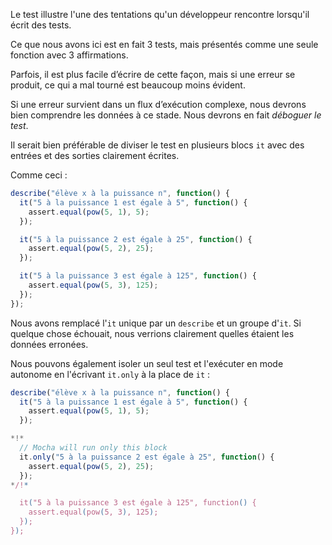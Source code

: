 Le test illustre l'une des tentations qu'un développeur rencontre lorsqu'il écrit des tests.

Ce que nous avons ici est en fait 3 tests, mais présentés comme une seule fonction avec 3 affirmations.

Parfois, il est plus facile d’écrire de cette façon, mais si une erreur se produit, ce qui a mal tourné est beaucoup moins évident.

Si une erreur survient dans un flux d’exécution complexe, nous devrons bien comprendre les données à ce stade. Nous devrons en fait *déboguer le test*.

Il serait bien préférable de diviser le test en plusieurs blocs `it` avec des entrées et des sorties clairement écrites.

Comme ceci :
```js
describe("élève x à la puissance n", function() {
  it("5 à la puissance 1 est égale à 5", function() {
    assert.equal(pow(5, 1), 5);
  });

  it("5 à la puissance 2 est égale à 25", function() {
    assert.equal(pow(5, 2), 25);
  });

  it("5 à la puissance 3 est égale à 125", function() {
    assert.equal(pow(5, 3), 125);
  });
});
```

Nous avons remplacé l'`it` unique par un `describe` et un groupe d'`it`. Si quelque chose échouait, nous verrions clairement quelles étaient les données erronées.

Nous pouvons également isoler un seul test et l'exécuter en mode autonome en l'écrivant `it.only` à la place de `it` :


```js
describe("élève x à la puissance n", function() {
  it("5 à la puissance 1 est égale à 5", function() {
    assert.equal(pow(5, 1), 5);
  });

*!*
  // Mocha will run only this block
  it.only("5 à la puissance 2 est égale à 25", function() {
    assert.equal(pow(5, 2), 25);
  });
*/!*

  it("5 à la puissance 3 est égale à 125", function() {
    assert.equal(pow(5, 3), 125);
  });
});
```

